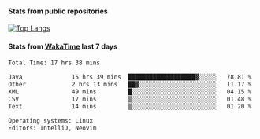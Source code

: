 #### Stats from public repositories

[![Top Langs](https://github-readme-stats.vercel.app/api/top-langs/?username=hyoghurt&layout=compact&exclude_repo=multiserver,docker_compose&langs_count=6)](https://github.com/anuraghazra/github-readme-stats)

#### Stats from [WakaTime](https://wakatime.com/@hyoghurt) last 7 days
<!--START_SECTION:waka-->

```txt
Total Time: 17 hrs 38 mins

Java              15 hrs 39 mins  ███████████████████▓░░░░░   78.81 %
Other             2 hrs 13 mins   ██▓░░░░░░░░░░░░░░░░░░░░░░   11.17 %
XML               49 mins         █░░░░░░░░░░░░░░░░░░░░░░░░   04.15 %
CSV               17 mins         ▒░░░░░░░░░░░░░░░░░░░░░░░░   01.48 %
Text              14 mins         ▒░░░░░░░░░░░░░░░░░░░░░░░░   01.20 %

Operating systems: Linux
Editors: IntelliJ, Neovim
```

<!--END_SECTION:waka-->
